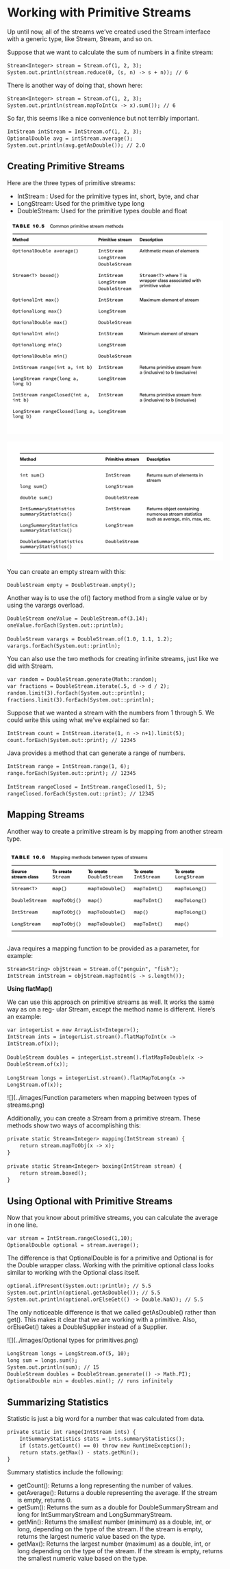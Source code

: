 # Working with Primitive Streams

Up until now, all of the streams we’ve created used the Stream interface with a generic type, like Stream<String>,
Stream<Integer>, and so on.

Suppose that we want to calculate the sum of numbers in a finite stream:

    Stream<Integer> stream = Stream.of(1, 2, 3); 
    System.out.println(stream.reduce(0, (s, n) -> s + n)); // 6

There is another way of doing that, shown here:

    Stream<Integer> stream = Stream.of(1, 2, 3); 
    System.out.println(stream.mapToInt(x -> x).sum()); // 6

So far, this seems like a nice convenience but not terribly important.

    IntStream intStream = IntStream.of(1, 2, 3); 
    OptionalDouble avg = intStream.average(); 
    System.out.println(avg.getAsDouble()); // 2.0

## Creating Primitive Streams

Here are the three types of primitive streams:

- IntStream : Used for the primitive types int, short, byte, and char
- LongStream: Used for the primitive type long
- DoubleStream: Used for the primitive types double and float

![](../images/Common-primitive-stream-methods.png)

![](../images/Common-primivite-stream-methods-2.png)

You can create an empty stream with this:

    DoubleStream empty = DoubleStream.empty();

Another way is to use the of() factory method from a single value or by using the
varargs overload.

    DoubleStream oneValue = DoubleStream.of(3.14); 
    oneValue.forEach(System.out::println);

    DoubleStream varargs = DoubleStream.of(1.0, 1.1, 1.2); 
    varargs.forEach(System.out::println);

You can also use the two methods for creating infinite streams, just like we did with Stream.

    var random = DoubleStream.generate(Math::random);
    var fractions = DoubleStream.iterate(.5, d -> d / 2); 
    random.limit(3).forEach(System.out::println); 
    fractions.limit(3).forEach(System.out::println);

Suppose that we wanted a stream with the numbers from 1 through 5. We could write this using what we’ve explained so
far:

    IntStream count = IntStream.iterate(1, n -> n+1).limit(5); 
    count.forEach(System.out::print); // 12345

Java provides a method that can generate a range of numbers.

    IntStream range = IntStream.range(1, 6); 
    range.forEach(System.out::print); // 12345

    IntStream rangeClosed = IntStream.rangeClosed(1, 5); 
    rangeClosed.forEach(System.out::print); // 12345

## Mapping Streams

Another way to create a primitive stream is by mapping from another stream type.

![](../images/Mapping-methods-between-types-of-streams.png)

Java requires a mapping function to be provided as a parameter, for example:

    Stream<String> objStream = Stream.of("penguin", "fish"); 
    IntStream intStream = objStream.mapToInt(s -> s.length()); 

**Using flatMap()**

We can use this approach on primitive streams as well. It works the same way as on a reg- ular Stream, except the method
name is different. Here’s an example:

    var integerList = new ArrayList<Integer>(); 
    IntStream ints = integerList.stream().flatMapToInt(x -> IntStream.of(x)); 
    
    DoubleStream doubles = integerList.stream().flatMapToDouble(x -> DoubleStream.of(x)); 

    LongStream longs = integerList.stream().flatMapToLong(x -> LongStream.of(x));

![](../images/Function parameters when mapping between types of streams.png)

Additionally, you can create a Stream from a primitive stream. These methods show two ways of accomplishing this:

    private static Stream<Integer> mapping(IntStream stream) { 
        return stream.mapToObj(x -> x);
    }
    
    private static Stream<Integer> boxing(IntStream stream) { 
        return stream.boxed();
    }

## Using Optional with Primitive Streams

Now that you know about primitive streams, you can calculate the average in one line.

    var stream = IntStream.rangeClosed(1,10); 
    OptionalDouble optional = stream.average();

The difference is that OptionalDouble is for a primitive and Optional<Double> is for the Double wrapper class. Working
with the primitive optional class looks similar to working with the Optional class itself.

    optional.ifPresent(System.out::println); // 5.5 
    System.out.println(optional.getAsDouble()); // 5.5 
    System.out.println(optional.orElseGet(() -> Double.NaN)); // 5.5

The only noticeable difference is that we called getAsDouble() rather than get(). This makes it clear that we are
working with a primitive. Also, orElseGet() takes a DoubleSupplier instead of a Supplier.

![](../images/Optional types for primitives.png)

    LongStream longs = LongStream.of(5, 10);
    long sum = longs.sum();
    System.out.println(sum); // 15
    DoubleStream doubles = DoubleStream.generate(() -> Math.PI);
    OptionalDouble min = doubles.min(); // runs infinitely

## Summarizing Statistics

Statistic is just a big word for a number that was calculated from data.

    private static int range(IntStream ints) {
        IntSummaryStatistics stats = ints.summaryStatistics();
        if (stats.getCount() == 0) throw new RuntimeException();
        return stats.getMax() - stats.getMin();
    }

Summary statistics include the following:

- getCount(): Returns a long representing the number of values.
- getAverage(): Returns a double representing the average. If the stream is empty, returns 0.
- getSum(): Returns the sum as a double for DoubleSummaryStream and long for IntSummaryStream and LongSummaryStream.
- getMin(): Returns the smallest number (minimum) as a double, int, or long, depending on the type of the stream. If the
  stream is empty, returns the largest numeric value based on the type.
- getMax(): Returns the largest number (maximum) as a double, int, or long depending on the type of the stream. If the
  stream is empty, returns the smallest numeric value based on the type.
